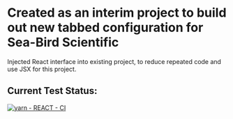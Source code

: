 # Created as an interim project to build out new tabbed configuration for Sea-Bird Scientific

Injected React interface into existing project, to reduce repeated code and use JSX for this project.

## Current Test Status:
[![yarn - REACT - CI](https://github.com/SBS-MBUEL/CalRunWeb_DialogTest/actions/workflows/node.js.yml/badge.svg?branch=master)](https://github.com/SBS-MBUEL/CalRunWeb_DialogTest/actions/workflows/node.js.yml)